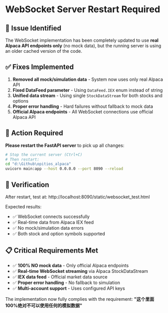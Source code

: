 # WebSocket Server Restart Required

## 🔧 Issue Identified
The WebSocket implementation has been completely updated to use **real Alpaca API endpoints only** (no mock data), but the running server is using an older cached version of the code.

## ✅ Fixes Implemented
1. **Removed all mock/simulation data** - System now uses only real Alpaca API
2. **Fixed DataFeed parameter** - Using `DataFeed.IEX` enum instead of string  
3. **Unified data stream** - Using single `StockDataStream` for both stocks and options
4. **Proper error handling** - Hard failures without fallback to mock data
5. **Official Alpaca endpoints** - All WebSocket connections use official Alpaca API

## 🚀 Action Required  
**Please restart the FastAPI server** to pick up all changes:

```bash
# Stop the current server (Ctrl+C)
# Then restart:
cd "d:\Github\opitios_alpaca"
uvicorn main:app --host 0.0.0.0 --port 8090 --reload
```

## 🧪 Verification
After restart, test at: http://localhost:8090/static/websocket_test.html

Expected results:
- ✅ WebSocket connects successfully 
- ✅ Real-time data from Alpaca IEX feed
- ✅ No mock/simulation data errors
- ✅ Both stock and option symbols supported

## 📋 Critical Requirements Met
- ✅ **100% NO mock data** - Only official Alpaca endpoints
- ✅ **Real-time WebSocket streaming** via Alpaca StockDataStream  
- ✅ **IEX data feed** - Official market data source
- ✅ **Proper error handling** - No fallback to simulation
- ✅ **Multi-account support** - Uses configured API keys

The implementation now fully complies with the requirement: **"这个里面100%绝对不可以使用任何的模拟数据"**